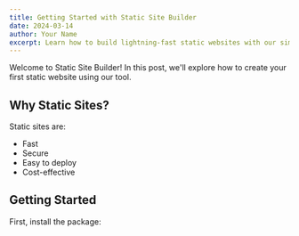 ```yaml
---
title: Getting Started with Static Site Builder
date: 2024-03-14
author: Your Name
excerpt: Learn how to build lightning-fast static websites with our simple tool.
---
```


Welcome to Static Site Builder! In this post, we'll explore how to create your first static website using our tool.

## Why Static Sites?

Static sites are:

- Fast
- Secure
- Easy to deploy
- Cost-effective

## Getting Started

First, install the package:
